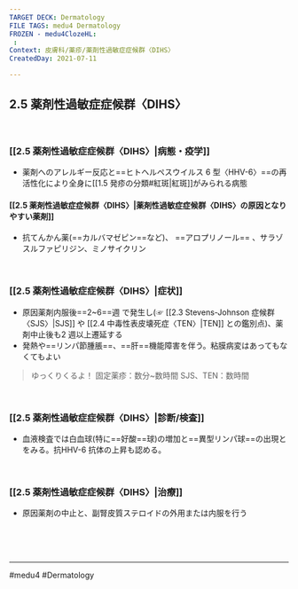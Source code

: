 ```yaml
---
TARGET DECK: Dermatology
FILE TAGS: medu4 Dermatology
FROZEN - medu4ClozeHL:
 : 
Context: 皮膚科/薬疹/薬剤性過敏症症候群〈DIHS〉
CreatedDay: 2021-07-11

---
```


## 2.5 薬剤性過敏症症候群〈DIHS〉

<br>

### [[2.5 薬剤性過敏症症候群〈DIHS〉|病態・疫学]]
* 薬剤へのアレルギー反応と==ヒトヘルペスウイルス 6 型〈HHV-6〉==の再活性化により全身に[[1.5 発疹の分類#紅斑|紅斑]]がみられる病態
<!--ID: 1626163350294-->


#### [[2.5 薬剤性過敏症症候群〈DIHS〉|薬剤性過敏症症候群〈DIHS〉の原因となりやすい薬剤]]
* 抗てんかん薬(==カルバマゼピン==など)、 ==アロプリノール== 、サラゾスルファピリジン、ミノサイクリン
<!--ID: 1626163350299-->


<br>

### [[2.5 薬剤性過敏症症候群〈DIHS〉|症状]]
* 原因薬剤内服後==2~6==週 で発生し(☞ [[2.3 Stevens-Johnson 症候群〈SJS〉|SJS]] や [[2.4 中毒性表皮壊死症〈TEN〉|TEN]] との鑑別点)、薬剤中止後も2 週以上遷延する
* 発熱や==リンパ節腫脹==、==肝==機能障害を伴う。粘膜病変はあってもなくてもよい
>ゆっくりくるよ！
>固定薬疹：数分~数時間
>SJS、TEN：数時間
<!--ID: 1626163350305-->



<br>

### [[2.5 薬剤性過敏症症候群〈DIHS〉|診断/検査]]
* 血液検査では白血球(特に==好酸==球)の増加と==異型リンパ球==の出現とをみる。抗HHV-6 抗体の上昇も認める。
<!--ID: 1626163350310-->


<br>

### [[2.5 薬剤性過敏症症候群〈DIHS〉|治療]]
* 原因薬剤の中止と、副腎皮質ステロイドの外用または内服を行う

<br><br><br>

---
#medu4 #Dermatology  
